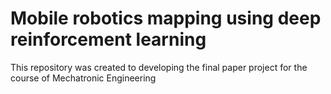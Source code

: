 # Mobile robotics mapping using deep reinforcement learning

This repository was created to developing the final paper project for the course of Mechatronic Engineering 
